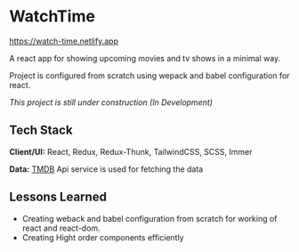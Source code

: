 
# WatchTime

https://watch-time.netlify.app

A react app for showing upcoming movies and tv shows in a minimal way. 

Project is configured from scratch using wepack and babel configuration for react.

_This project is still under construction (In Development)_





## Tech Stack

**Client/UI:** React, Redux, Redux-Thunk, TailwindCSS, SCSS, Immer

**Data:** [TMDB](https://developers.themoviedb.org/3) Api service is used for fetching the data

  
## Lessons Learned

- Creating weback and babel configuration from scratch for working of react and react-dom.
- Creating Hight order components efficiently